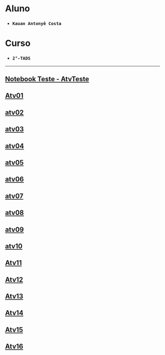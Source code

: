 # Aluno

* ###  `Kauan Antonyê Costa` 

# Curso

* ### `2°-TADS`

<hr>

## [Notebook Teste - AtvTeste](https://github.com/karekauan/POO/blob/main/Atividades/AtvTeste/notebook/AtvTeste.ipynb)


## [Atv01](https://github.com/karekauan/POO/blob/main/Atividades/atv01/notebook/atv01.ipynb)

## [atv02](https://github.com/karekauan/POO/blob/main/Atividades/atv02/notebook/atv02.ipynb)

## [atv03](https://github.com/karekauan/POO/blob/main/Atividades/atv03/notebook/atv03.ipynb)

## [atv04](https://github.com/karekauan/POO/blob/main/Atividades/atv04/notebook/atv04.ipynb)

## [atv05](https://github.com/karekauan/POO/blob/main/Atividades/atv05/notebook/atv05.ipynb)

## [atv06](https://github.com/karekauan/POO/blob/main/Atividades/atv06/notebook/atv06.ipynb)

## [atv07](https://github.com/karekauan/POO/blob/main/Atividades/atv07/)

## [atv08](https://github.com/karekauan/POO/blob/main/Atividades/atv08/)

## [atv09](https://github.com/karekauan/POO/blob/main/Atividades/atv09/)

## [atv10](https://github.com/karekauan/POO/blob/main/Atividades/atv10/)

## [Atv11](https://github.com/karekauan/POO/blob/main/Atividades/atv11/)

## [Atv12](https://github.com/karekauan/POO/blob/main/Atividades/atv12/)

## [Atv13](https://github.com/karekauan/POO/blob/main/Atividades/atv13/)

## [Atv14](https://github.com/karekauan/POO/blob/main/Atividades/atv14/)

## [Atv15](https://github.com/karekauan/POO/blob/main/Atividades/atv15/)

## [Atv16](https://github.com/karekauan/POO/blob/main/Atividades/atv16/)
